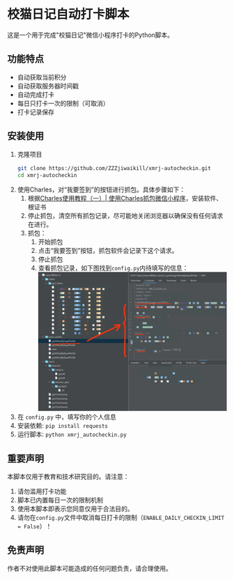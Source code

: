 # 校猫日记自动打卡脚本

这是一个用于完成"校猫日记"微信小程序打卡的Python脚本。

## 功能特点

- 自动获取当前积分
- 自动获取服务器时间戳
- 自动完成打卡
- 每日只打卡一次的限制（可取消）
- 打卡记录保存

## 安装使用

1. 克隆项目
   ```bash
   git clone https://github.com/ZZZjiwaikill/xmrj-autocheckin.git
   cd xmrj-autocheckin
   ```
2. 使用Charles，对“我要签到”的按钮进行抓包。具体步骤如下：
   1. 根据[Charles使用教程（一）| 使用Charles抓包微信小程序](https://www.zhihu.com/tardis/bd/art/1896701961547538943)，安装软件、根证书
   2. 停止抓包，清空所有抓包记录，尽可能地关闭浏览器以确保没有任何请求在进行。
   3. 抓包：
      1. 开始抓包
      2. 点击“我要签到”按钮，抓包软件会记录下这个请求。
      3. 停止抓包
      4. 查看抓包记录，如下图找到`config.py`内待填写的信息：![alt text](ref_image.jpg)
3. 在 `config.py` 中，填写你的个人信息
4. 安装依赖: `pip install requests`
5. 运行脚本: `python xmrj_autocheckin.py`

## 重要声明

本脚本仅用于教育和技术研究目的。请注意：

1. 请勿滥用打卡功能
2. 脚本已内置每日一次的限制机制
3. 使用本脚本即表示您同意仅用于合法目的。
4. 请勿在`config.py`文件中取消每日打卡的限制（`ENABLE_DAILY_CHECKIN_LIMIT = False`）！

## 免责声明

作者不对使用此脚本可能造成的任何问题负责，请合理使用。